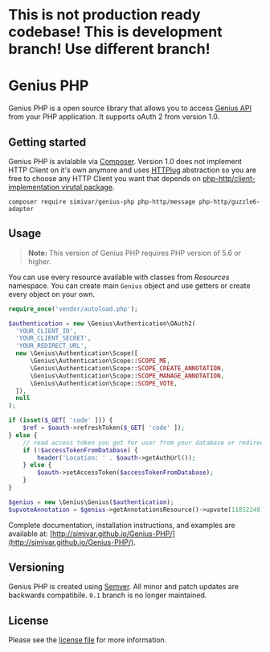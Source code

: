 # This is not production ready codebase! This is development branch! Use different branch!

# Genius PHP
Genius PHP is a open source library that allows you to access [Genius API](https://docs.genius.com/) from your PHP application. It supports oAuth 2 from version 1.0.

## Getting started
Genius PHP is avialable via [Composer](https://getcomposer.org/). Version 1.0 does not implement HTTP Client on it's own anymore and uses [HTTPlug](http://httplug.io/) abstraction so you are free to choose any HTTP Client you want that depends on [php-http/client-implementation virutal package](https://packagist.org/providers/php-http/client-implementation). 

```
composer require simivar/genius-php php-http/message php-http/guzzle6-adapter
```

## Usage
> **Note:** This version of Genius PHP requires PHP version of 5.6 or higher.

You can use every resource available with classes from *Resources* namespace. You can create main `Genius` object and use getters or create every object on your own. 

```php
require_once('vendor/autoload.php');

$authentication = new \Genius\Authentication\OAuth2(
  'YOUR_CLIENT_ID',
  'YOUR_CLIENT_SECRET',
  'YOUR_REDIRECT_URL',
  new \Genius\Authentication\Scope([
      \Genius\Authentication\Scope::SCOPE_ME,
      \Genius\Authentication\Scope::SCOPE_CREATE_ANNOTATION,
      \Genius\Authentication\Scope::SCOPE_MANAGE_ANNOTATION,
      \Genius\Authentication\Scope::SCOPE_VOTE,
  ]),
  null
);

if (isset($_GET[ 'code' ])) {
    $ref = $oauth->refreshToken($_GET[ 'code' ]);
} else {
    // read access token you got for user from your database or redirect him
    if (!$accessTokenFromDatabase) {
        header('Location: ' . $oauth->getAuthUrl());
    } else {
        $oauth->setAccessToken($accessTokenFromDatabase);
    }
}

$genius = new \Genius\Genius($authentication);
$upvoteAnnotation = $genius->getAnnotationsResource()->upvote(11852248);
```

Complete documentation, installation instructions, and examples are available at: [http://simivar.github.io/Genius-PHP/](http://simivar.github.io/Genius-PHP/).

## Versioning
Genius PHP is created using [Semver](http://semver.org/). All minor and patch updates are backwards compatibile. ``0.1`` branch is no longer maintained.

## License
Please see the [license file](https://github.com/simivar/Genius-PHP/blob/master/LICENSE) for more information.